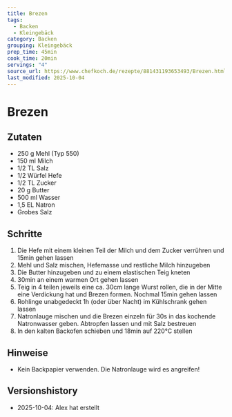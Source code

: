 ```yaml
---
title: Brezen
tags:
  - Backen
  - Kleingebäck
category: Backen
grouping: Kleingebäck
prep_time: 45min
cook_time: 20min
servings: "4"
source_url: https://www.chefkoch.de/rezepte/881431193653493/Brezen.html
last_modified: 2025-10-04
---
```

# Brezen

## Zutaten
- 250 g Mehl (Typ 550)
- 150 ml Milch
- 1/2 TL Salz
- 1/2 Würfel Hefe
- 1/2 TL Zucker
- 20 g Butter
- 500 ml Wasser
- 1,5 EL Natron
- Grobes Salz

## Schritte
1. Die Hefe mit einem kleinen Teil der Milch und dem Zucker verrühren und 15min gehen lassen
2. Mehl und Salz mischen, Hefemasse und restliche Milch hinzugeben
3. Die Butter hinzugeben und zu einem elastischen Teig kneten
4. 30min an einem warmen Ort gehen lassen
5. Teig in 4 teilen jeweils eine ca. 30cm lange Wurst rollen, die in der Mitte eine Verdickung hat und Brezen formen. Nochmal 15min gehen lassen
6. Rohlinge unabgedeckt 1h (oder über Nacht) im Kühlschrank gehen lassen
7. Natronlauge mischen und die Brezen einzeln für 30s in das kochende Natronwasser geben. Abtropfen lassen und mit Salz bestreuen
8. In den kalten Backofen schieben und 18min auf 220°C stellen

## Hinweise
- Kein Backpapier verwenden. Die Natronlauge wird es angreifen!

## Versionshistory
- 2025-10-04: Alex hat erstellt

  

<!-- Ende der Vorlage -->
<!-- MARKER FOR MAPPER SCRIPT -->